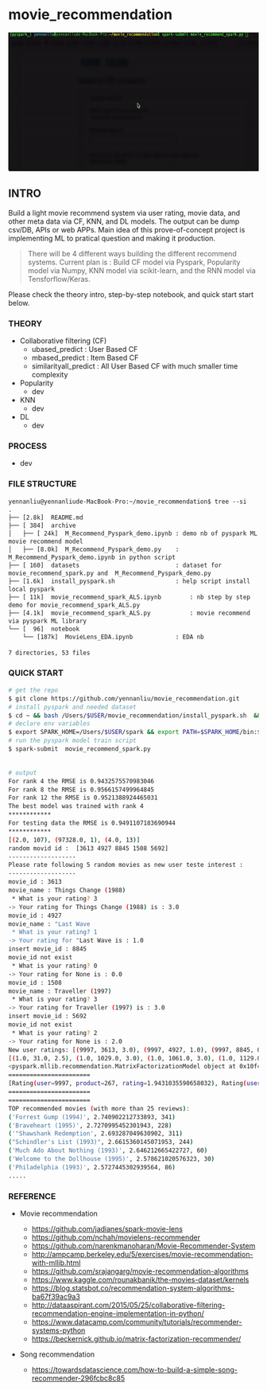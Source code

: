 
# movie_recommendation

<img src="./images/model_demo.gif" width="600" height="279">


## INTRO 
Build a light movie recommend system via user rating, movie data, and other meta data via CF, KNN, and DL models. The output can be dump csv/DB, APIs or web APPs. 
Main idea of this prove-of-concept project is implementing ML to pratical question and making it production. 

> There will be 4 different ways building the different recommend systems.
  Current plan is : Build CF model via Pyspark, Popularity model via Numpy, KNN model via scikit-learn, and the RNN model via Tensforflow/Keras. 

Please check the theory intro, step-by-step notebook, and quick start start below.




### THEORY 


- Collaborative filtering (CF)
	- ubased_predict : User Based CF
	- mbased_predict : Item Based CF
	- similarityall_predict : All User Based CF with much smaller time complexity
- Popularity 
	- dev 
- KNN 
	- dev 
- DL 
	- dev 



### PROCESS  
- dev 



### FILE STRUCTURE 
```
yennanliu@yennanliude-MacBook-Pro:~/movie_recommendation$ tree --si
.
├── [2.8k]  README.md
├── [ 384]  archive
│   ├── [ 24k]  M_Recommend_Pyspark_demo.ipynb : demo nb of pyspark ML movie recommend model
│   ├── [8.0k]  M_Recommend_Pyspark_demo.py    : M_Recommend_Pyspark_demo.ipynb in python script 
├── [ 160]  datasets                           : dataset for movie_recommend_spark.py and  M_Recommend_Pyspark_demo.py
├── [1.6k]  install_pyspark.sh                 : help script install local pyspark 
├── [ 11k]  movie_recommend_spark_ALS.ipynb        : nb step by step demo for movie_recommend_spark_ALS.py
├── [4.1k]  movie_recommend_spark_ALS.py           : movie recommend via pyspark ML library  
└── [  96]  notebook
    └── [187k]  MovieLens_EDA.ipynb            : EDA nb 

7 directories, 53 files
```



### QUICK START 


```bash 
# get the repo 
$ git clone https://github.com/yennanliu/movie_recommendation.git
# install pyspark and needed dataset 
$ cd ~ && bash /Users/$USER/movie_recommendation/install_pyspark.sh  && cd movie_recommendation/ && brew install Wget && bash download_dataset.sh
# declare env variables  
$ export SPARK_HOME=/Users/$USER/spark && export PATH=$SPARK_HOME/bin:$PATH
# run the pyspark model train script 
$ spark-submit  movie_recommend_spark.py 
```
```bash

# output 
For rank 4 the RMSE is 0.9432575570983046
For rank 8 the RMSE is 0.9566157499964845
For rank 12 the RMSE is 0.9521388924465031
The best model was trained with rank 4
************
For testing data the RMSE is 0.9491107183690944
************
[(2.0, 107), (97328.0, 1), (4.0, 13)]
random movid id :  [3613 4927 8845 1508 5692]
-------------------
Please rate following 5 random movies as new user teste interest : 
-------------------
movie_id : 3613
movie_name : Things Change (1988)
 * What is your rating? 3
-> Your rating for Things Change (1988) is : 3.0
movie_id : 4927
movie_name : "Last Wave
 * What is your rating? 1
-> Your rating for "Last Wave is : 1.0
insert movie_id : 8845
movie_id not exist
 * What is your rating? 0
-> Your rating for None is : 0.0
movie_id : 1508
movie_name : Traveller (1997)
 * What is your rating? 3
-> Your rating for Traveller (1997) is : 3.0
insert movie_id : 5692
movie_id not exist
 * What is your rating? 2
-> Your rating for None is : 2.0
New user ratings: [(9997, 3613, 3.0), (9997, 4927, 1.0), (9997, 8845, 0.0), (9997, 1508, 3.0), (9997, 5692, 2.0)]
[(1.0, 31.0, 2.5), (1.0, 1029.0, 3.0), (1.0, 1061.0, 3.0), (1.0, 1129.0, 2.0), (1.0, 1172.0, 4.0), (1.0, 1263.0, 2.0), (1.0, 1287.0, 2.0), (1.0, 1293.0, 2.0), (1.0, 1339.0, 3.5), (1.0, 1343.0, 2.0)]
<pyspark.mllib.recommendation.MatrixFactorizationModel object at 0x10f4b1240>
=======================
[Rating(user=9997, product=267, rating=1.9431035590658032), Rating(user=9997, product=18, rating=2.4471404575434224), Rating(user=9997, product=227, rating=1.8898669807166826), Rating(user=9997, product=639, rating=1.2313836204250688), Rating(user=9997, product=630, rating=2.0651897033288247), Rating(user=9997, product=248, rating=0.9056995408584969), Rating(user=9997, product=183, rating=1.096099378407863), Rating(user=9997, product=62, rating=2.3965661520727375), Rating(user=9997, product=318, rating=2.693287049630902), Rating(user=9997, product=6, rating=2.403548622949053)]
=======================
=======================
TOP recommended movies (with more than 25 reviews):
('Forrest Gump (1994)', 2.740902212733893, 341)
('Braveheart (1995)', 2.7270995452301943, 228)
('"Shawshank Redemption', 2.693287049630902, 311)
("Schindler's List (1993)", 2.6615360145071953, 244)
('Much Ado About Nothing (1993)', 2.646212665422727, 60)
('Welcome to the Dollhouse (1995)', 2.578621020576323, 30)
('Philadelphia (1993)', 2.5727445302939564, 86)
.....
```


### REFERENCE 

- Movie recommendation 
	- https://github.com/jadianes/spark-movie-lens
	- https://github.com/nchah/movielens-recommender
	- https://github.com/narenkmanoharan/Movie-Recommender-System
	- http://ampcamp.berkeley.edu/5/exercises/movie-recommendation-with-mllib.html
	- https://github.com/srajangarg/movie-recommendation-algorithms
	- https://www.kaggle.com/rounakbanik/the-movies-dataset/kernels
	- https://blog.statsbot.co/recommendation-system-algorithms-ba67f39ac9a3
	- http://dataaspirant.com/2015/05/25/collaborative-filtering-recommendation-engine-implementation-in-python/
	- https://www.datacamp.com/community/tutorials/recommender-systems-python
	- https://beckernick.github.io/matrix-factorization-recommender/


- Song recommendation
	- https://towardsdatascience.com/how-to-build-a-simple-song-recommender-296fcbc8c85






